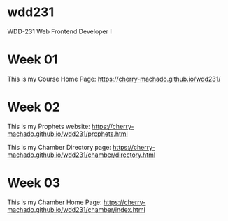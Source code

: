 # wdd231
WDD-231 Web Frontend Developer I

# Week 01

This is my Course Home Page: https://cherry-machado.github.io/wdd231/

# Week 02

This is my Prophets website: https://cherry-machado.github.io/wdd231/prophets.html

This is my Chamber Directory page: https://cherry-machado.github.io/wdd231/chamber/directory.html

# Week 03

This is my Chamber Home Page: https://cherry-machado.github.io/wdd231/chamber/index.html

